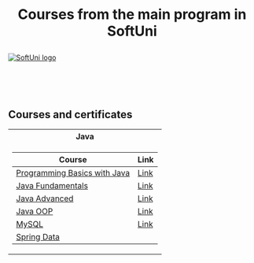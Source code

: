 # <p align="center"> Courses from the main program in SoftUni <p>

<a href="https://softuni.bg/trainings/courses" rel="Courses"> ![SoftUni logo][logo] </a>

[logo]: https://softuni.bg/content/images/svg-logos/software-university-logo.svg "Logo Title Text 2"

<br/>
<br/>
<br/>

<h2> Courses and certificates</h2>

<table>

<tr>
  <th> Java </th>  
</tr>

<tr>
<td>

| **Course**                                                            | **Link**                                                           | 
| --------------------------------------------------------------------- | ------------------------------------------------------------------ |
| <a href="https://softuni.bg/trainings/2969/programming-basics-with-java-june-2020" > Programming Basics with Java </a> | <a href="https://softuni.bg/certificates/details/85357/ce7811a9"> Link</a>|
| <a href="https://softuni.bg/trainings/3134/java-fundamentals-september-2020" > Java Fundamentals </a> | <a href="https://softuni.bg/certificates/details/96587/8aa66a24"> Link</a> |
| <a href="https://softuni.bg/trainings/3215/java-advanced-january-2021"> Java Advanced </a> | <a href="https://softuni.bg/certificates/details/98588/bf4cd2d0"> Link</a>|
| <a href="https://softuni.bg/trainings/3216/java-oop-february-2021/internal" > Java OOP </a> | <a href="https://softuni.bg/certificates/details/104168/be66ba52"> Link </a> |
  | <a href="https://softuni.bg/trainings/3422/mysql-may-2021" > MySQL </a>      | <a href="https://softuni.bg/certificates/details/107814/3cc01666"> Link </a> |
  | <a href="https://softuni.bg/trainings/3352/spring-data-june-2021" > Spring Data </a> |  |

</td>
</tr>

</table>


 
